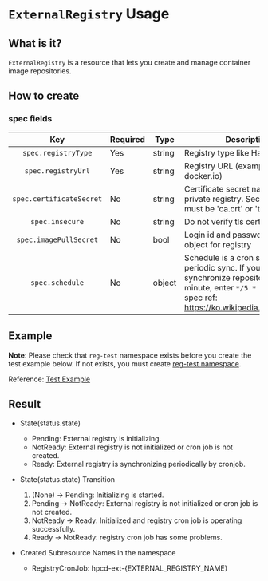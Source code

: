 # `ExternalRegistry` Usage

## What is it?

`ExternalRegistry` is a resource that lets you create and manage container image repositories.

## How to create

### spec fields

|Key|Required|Type|Description|
|:-------------------------------------------:|-----|-------------------|-----|
|`spec.registryType`                          | Yes | string            | Registry type like HarborV2 |
|`spec.registryUrl`                           | Yes | string            | Registry URL (example: docker.io) |
|`spec.certificateSecret`                     | No  | string            | Certificate secret name for private registry. Secret's data key must be 'ca.crt' or 'tls.crt' |
|`spec.insecure`                              | No  | string            | Do not verify tls certificates |
|`spec.imagePullSecret`                       | No  | bool              | Login id and password secret object for registry |
|`spec.schedule`                              | No  | object            | Schedule is a cron spec for periodic sync. If you want to synchronize repository every 5 minute, enter `*/5 * * * *`. Cron spec ref: <https://ko.wikipedia.org/wiki/Cron> |

## Example

**Note**: Please check that `reg-test` namespace exists before you create the test example below. If not exists, you must create [reg-test namespace](../../config/samples/namespace.yaml).

Reference: [Test Example](../../config/samples/tmax.io_v1_externalregistry.yaml)

## Result

* State(status.state)
  * Pending: External registry is initializing.
  * NotReady: External registry is not initialized or cron job is not created.
  * Ready: External registry is synchronizing periodically by cronjob.

* State(status.state) Transition
  1) (None) -> Pending: Initializing is started.
  2) Pending -> NotReady: External registry is not initialized or cron job is not created.
  3) NotReady -> Ready: Initialized and registry cron job is operating successfully.
  4) Ready -> NotReady: registry cron job has some problems.

* Created Subresource Names in the namespace
  * RegistryCronJob: hpcd-ext-{EXTERNAL_REGISTRY_NAME}
